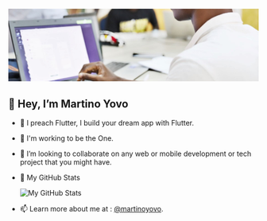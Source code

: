 ![Always Good Apps](https://github.com/martinoyovo/martinoyovo/blob/main/tino.co.jpg)
## 👋 Hey, I’m Martino Yovo
- 👀 <!--I'm a Mobile Engineer. I'm a <strong>Coach at [Flutter Togo](https://twitter.com/fluttertg)</strong>--> I preach Flutter, I build your dream app with Flutter. <!--, I'm the One!-->
- 🌱 I'm working to be the One.<!--I’m currently working to be a Flutter GDE (Google Developer Expert) and how to make nice websites with the powerful tailwind.css library.-->
- 💞️ I’m looking to collaborate on any web or mobile development or tech project that you might have.
-  :gem: My GitHub Stats

    <!--
        ![](https://komarev.com/ghpvc/?username=martinoyovo)
    -->
    ![My GitHub Stats](https://github-readme-stats.vercel.app/api?username=martinoyovo&show_icons=true&count_private=true&bg_color=0D1117&border_radius=0&hide_title=true&text_color=FFF&icon_color=296ECA&)
<!-- -  :computer: Most used languages 

    [![Most used languages](https://github-readme-stats.vercel.app/api/top-langs/?username=martinoyovo&langs_count=5&hide_title=true&bg_color=0D1117&border_radius=0&hide_title=true&text_color=FFF&icon_color=296ECA)](https://github.com/martinoyovo/github-readme-stats)-->
- 📫 Learn more about me at : [@martinoyovo](https://www.flow.page/martinoyovo).


<!---
martinoyovo/martinoyovo is a ✨ special ✨ repository because its `README.md` (this file) appears on your GitHub profile.
You can click the Preview link to take a look at your changes.
--->
